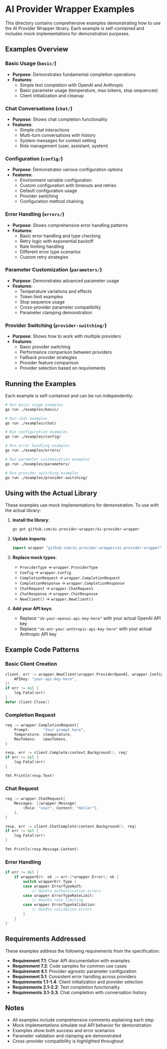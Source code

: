 # AI Provider Wrapper Examples

This directory contains comprehensive examples demonstrating how to use the AI Provider Wrapper library. Each example is self-contained and includes mock implementations for demonstration purposes.

## Examples Overview

### Basic Usage (`basic/`)
- **Purpose**: Demonstrates fundamental completion operations
- **Features**: 
  - Simple text completion with OpenAI and Anthropic
  - Basic parameter usage (temperature, max tokens, stop sequences)
  - Client initialization and cleanup

### Chat Conversations (`chat/`)
- **Purpose**: Shows chat completion functionality
- **Features**:
  - Simple chat interactions
  - Multi-turn conversations with history
  - System messages for context setting
  - Role management (user, assistant, system)

### Configuration (`config/`)
- **Purpose**: Demonstrates various configuration options
- **Features**:
  - Environment variable configuration
  - Custom configuration with timeouts and retries
  - Default configuration usage
  - Provider switching
  - Configuration method chaining

### Error Handling (`errors/`)
- **Purpose**: Shows comprehensive error handling patterns
- **Features**:
  - Basic error handling and type checking
  - Retry logic with exponential backoff
  - Rate limiting handling
  - Different error type scenarios
  - Custom retry strategies

### Parameter Customization (`parameters/`)
- **Purpose**: Demonstrates advanced parameter usage
- **Features**:
  - Temperature variations and effects
  - Token limit examples
  - Stop sequence usage
  - Cross-provider parameter compatibility
  - Parameter clamping demonstration

### Provider Switching (`provider-switching/`)
- **Purpose**: Shows how to work with multiple providers
- **Features**:
  - Basic provider switching
  - Performance comparison between providers
  - Fallback provider strategies
  - Provider feature comparison
  - Provider selection based on requirements

## Running the Examples

Each example is self-contained and can be run independently:

```bash
# Run basic usage examples
go run ./examples/basic/

# Run chat examples
go run ./examples/chat/

# Run configuration examples
go run ./examples/config/

# Run error handling examples
go run ./examples/errors/

# Run parameter customization examples
go run ./examples/parameters/

# Run provider switching examples
go run ./examples/provider-switching/
```

## Using with the Actual Library

These examples use mock implementations for demonstration. To use with the actual library:

1. **Install the library**:
   ```bash
   go get github.com/ai-provider-wrapper/ai-provider-wrapper
   ```

2. **Update imports**:
   ```go
   import wrapper "github.com/ai-provider-wrapper/ai-provider-wrapper"
   ```

3. **Replace mock types**:
   - `ProviderType` → `wrapper.ProviderType`
   - `Config` → `wrapper.Config`
   - `CompletionRequest` → `wrapper.CompletionRequest`
   - `CompletionResponse` → `wrapper.CompletionResponse`
   - `ChatRequest` → `wrapper.ChatRequest`
   - `ChatResponse` → `wrapper.ChatResponse`
   - `NewClient()` → `wrapper.NewClient()`

4. **Add your API keys**:
   - Replace `"sk-your-openai-api-key-here"` with your actual OpenAI API key
   - Replace `"sk-ant-your-anthropic-api-key-here"` with your actual Anthropic API key

## Example Code Patterns

### Basic Client Creation
```go
client, err := wrapper.NewClient(wrapper.ProviderOpenAI, wrapper.Config{
    APIKey: "your-api-key-here",
})
if err != nil {
    log.Fatal(err)
}
defer client.Close()
```

### Completion Request
```go
req := wrapper.CompletionRequest{
    Prompt:      "Your prompt here",
    Temperature: &temperature,
    MaxTokens:   &maxTokens,
}

resp, err := client.Complete(context.Background(), req)
if err != nil {
    log.Fatal(err)
}

fmt.Println(resp.Text)
```

### Chat Request
```go
req := wrapper.ChatRequest{
    Messages: []wrapper.Message{
        {Role: "user", Content: "Hello!"},
    },
}

resp, err := client.ChatComplete(context.Background(), req)
if err != nil {
    log.Fatal(err)
}

fmt.Println(resp.Message.Content)
```

### Error Handling
```go
if err != nil {
    if wrapperErr, ok := err.(*wrapper.Error); ok {
        switch wrapperErr.Type {
        case wrapper.ErrorTypeAuth:
            // Handle authentication errors
        case wrapper.ErrorTypeRateLimit:
            // Handle rate limiting
        case wrapper.ErrorTypeValidation:
            // Handle validation errors
        }
    }
}
```

## Requirements Addressed

These examples address the following requirements from the specification:

- **Requirement 7.1**: Clear API documentation with examples
- **Requirement 7.2**: Code samples for common use cases  
- **Requirement 4.1**: Provider-agnostic parameter configuration
- **Requirement 5.1**: Consistent error handling across providers
- **Requirements 1.1-1.4**: Client initialization and provider selection
- **Requirements 2.1-2.2**: Text completion functionality
- **Requirements 3.1-3.3**: Chat completion with conversation history

## Notes

- All examples include comprehensive comments explaining each step
- Mock implementations simulate real API behavior for demonstration
- Examples show both success and error scenarios
- Parameter validation and clamping are demonstrated
- Cross-provider compatibility is highlighted throughout